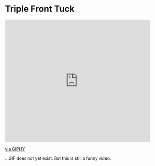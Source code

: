# Triple Front Tuck

<iframe src="https://giphy.com/embed/JxobhgGV6hnqiWIxTU" width="480" height="406" frameBorder="0" class="giphy-embed" allowFullScreen></iframe><p><a href="https://giphy.com/gifs/JxobhgGV6hnqiWIxTU">via GIPHY</a></p>

...GIF does not yet exist. But this is still a funny video.
